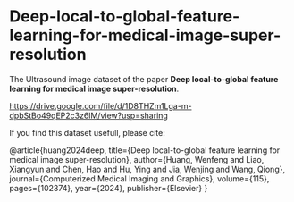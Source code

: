 # Deep-local-to-global-feature-learning-for-medical-image-super-resolution

The Ultrasound image dataset of the paper **Deep local-to-global feature learning for medical image super-resolution**.

https://drive.google.com/file/d/1D8THZm1Lga-m-dpbStBo49qEP2c3z6lM/view?usp=sharing

If you find this dataset usefull, please cite:

@article{huang2024deep,
  title={Deep local-to-global feature learning for medical image super-resolution},
  author={Huang, Wenfeng and Liao, Xiangyun and Chen, Hao and Hu, Ying and Jia, Wenjing and Wang, Qiong},
  journal={Computerized Medical Imaging and Graphics},
  volume={115},
  pages={102374},
  year={2024},
  publisher={Elsevier}
}
